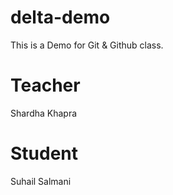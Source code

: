 # delta-demo

This is a Demo for Git &amp; Github class.

# Teacher

Shardha Khapra

# Student

Suhail Salmani

